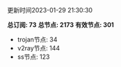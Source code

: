 更新时间2023-01-29 21:30:30

**总订阅: 73**
**总节点: 2173**
**有效节点: 301**
- trojan节点: 34
- v2ray节点: 144
- ss节点: 123
